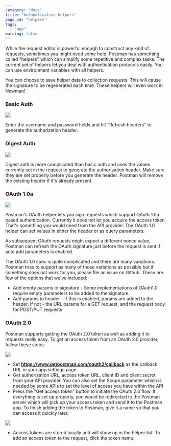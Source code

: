 ```yaml
---
category: "docs"
title: "Authentication helpers"
page_id: "helpers"
tags: 
  - "app"
warning: false
---
```


While the request editor is powerful enough to construct any kind of requests, sometimes you might need some help. Postman has something called "helpers" which can simplify some repetitive and complex tasks. The current set of
helpers let you deal with authentication protocols easily. You can use environment variables with all helpers.

You can choose to save helper data to collection requests. This will cause the signature to be regenerated each time. These helpers will even work in Newman!

### Basic Auth

[![](https://www.getpostman.com/img/v1/docs/thumbs/14.png)
][0]

Enter the username and password fields and hit "Refresh headers" to generate the authorization header.

### Digest Auth

[![](https://www.getpostman.com/img/v1/docs/thumbs/16.png)
][1]

Digest auth is more complicated than basic auth and uses the values currently set in the request to generate the authorization header. Make sure they are set properly before you generate the header. Postman will remove the existing header if it's already present.

### OAuth 1.0a

[![](https://www.getpostman.com/img/v1/docs/thumbs/17.png)
][2]

Postman's OAuth helper lets you sign requests which support OAuth 1.0a based authentication. Currently it does not let you acquire the access token. That's something you would need from the API provider. The OAuth 1.0 helper can set values in either the header or as query parameters.

As subsequent OAuth requests might expect a different nonce value, Postman can refresh the OAuth signature just before the request is sent if auto add parameters is enabled.

The OAuth 1.0 spec is quite complicated and there are many variations. Postman tries to support as many of those variations as possible but if something does not work for you, please file an issue on Github. These are few of the options that we've included:

* Add empty params to signature - Some implementations of OAuth1.0 require empty parameters to be added to the signature.
* Add params to header - If this is enabled, params are added to the header. If not - the URL params for a GET request, and the request body for POST/PUT requests

### OAuth 2.0

Postman supports getting the OAuth 2.0 token as well as adding it to requests really easy. To get an access token from an OAuth 2.0 provider, follow these steps:

[![](https://www.getpostman.com/img/v1/docs/thumbs/30-2.png)
][3]

* Set **https://www.getpostman.com/oauth2/callback** as the callback URL in your app settings page.
* Get authorization URL, access token URL, client ID and client secret from your API provider. You can also set the Scope parameter which is needed by some APIs to set the level of access you have within the API
* Press the "Get access token" button to initiate the OAuth 2.0 flow. If everything is set up properly, you would be redirected to the Postman server which will pick up your access token and send it to the Postman app. To finish adding the token to Postman, give it a name so that you can access it quickly later.

[![](https://www.getpostman.com/img/v1/docs/thumbs/30-1.png)
][4]
* Access tokens are stored locally and will show up in the helper list. To add an access token to the request, click the token name.



[0]: https://www.getpostman.com/img/v1/docs/source/14.png
[1]: https://www.getpostman.com/img/v1/docs/source/16.png
[2]: https://www.getpostman.com/img/v1/docs/source/17.png
[3]: https://www.getpostman.com/img/v1/docs/source/30-2.png
[4]: https://www.getpostman.com/img/v1/docs/source/30-1.png
